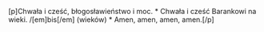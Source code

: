 [p]Chwała i cześć, błogosławieństwo i moc. * Chwała i cześć Barankowi na wieki. /[em]bis[/em] (wieków) * Amen, amen, amen, amen.[/p]